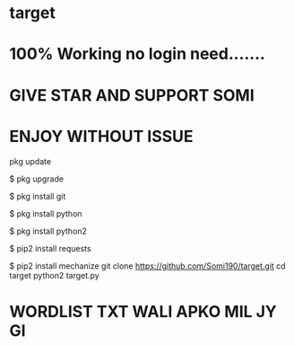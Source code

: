 # target
# 100% Working no login need.......
# GIVE STAR AND SUPPORT SOMI
# ENJOY WITHOUT ISSUE
pkg update

$ pkg upgrade

$ pkg install git

$ pkg install python

$ pkg install python2

$ pip2 install requests

$ pip2 install mechanize
git clone https://github.com/Somi190/target.git
cd target
python2 target.py
# WORDLIST TXT WALI APKO MIL JY GI
